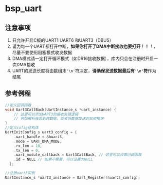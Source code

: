 # bsp_uart

## 注意事项
1. 只允许开启C板的UART1 UART6 和UART3（DBUS）
2. 请为每一个UART都打开中断，**如果你打开了DMA中断接收也要打开！！！**，尽量不要使用阻塞模式收发数据
3. DMA模式请一定打开循环模式（如DR16接收数据），库内只会在注册时开启一次DMA接收
4. UART的发送长度将由数组末`'\n'`符决定，**请确保发送数据最后有`'\n'`符**作为结尾

## 参考例程
```C
//定义回调函数
void Uart3CallBack(UartInstance_s *uart_instance) {
    // 这里可以添加UART3的接收处理逻辑
    // 例如解析接收到的数据，或者将数据发送到其他模块
}
//定义cofig结构体
UartInitConfig_s uart3_config = {
    .uart_handle = &huart3,
    .mode = UART_DMA_MODE,
    .rx_len = 18,
    .tx_len = 0,
    .uart_module_callback = Uart3CallBack, // 这里可以设置回调函数
    .id = NULL // 如果不需要，可以设置为NULL
  };
  
//注册uart3实例
UartInstance_s *uart3_instance = Uart_Register(&uart3_config);
```